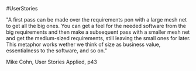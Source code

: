 #UserStories

"A first pass can be made over the requirements pon with a large mesh net to get all the big ones. You can get a feel for the needed software from the big requirements and then make a subsequent pass with a smaller mesh net and get the medium-sized requirements, still leaving the small ones for later. This metaphor works wether we think of size as business value, essentialness to the software, and so on."

Mike Cohn, User Stories Applied, p43